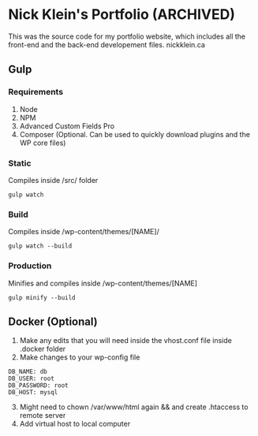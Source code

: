 # Nick Klein's Portfolio (ARCHIVED)
This was the source code for my portfolio website, which includes all the front-end and the back-end developement files.
nickklein.ca

## Gulp
### Requirements
1. Node
2. NPM
3. Advanced Custom Fields Pro
4. Composer (Optional. Can be used to quickly download plugins and the WP core files)

### Static
Compiles inside /src/ folder

```gulp watch```

### Build
Compiles inside /wp-content/themes/[NAME]/

```gulp watch --build```

### Production
Minifies and compiles inside /wp-content/themes/[NAME]

```gulp minify --build```


## Docker (Optional)
1. Make any edits that you will need inside the vhost.conf file inside .docker folder
2. Make changes to your wp-config file
```
DB_NAME: db
DB_USER: root
DB_PASSWORD: root
DB_HOST: mysql
```
3. Might need to chown /var/www/html again && and create .htaccess to remote server
4. Add virtual host to local computer
